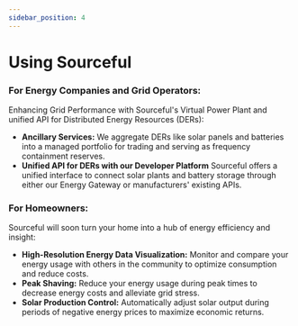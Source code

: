 ```yaml
---
sidebar_position: 4
---
```


# Using Sourceful

### For Energy Companies and Grid Operators:
Enhancing Grid Performance with Sourceful's Virtual Power Plant and unified API for Distributed Energy Resources (DERs): 

- **Ancillary Services:** We aggregate DERs like solar panels and batteries into a managed portfolio for trading and serving as frequency containment reserves.
- **Unified API for DERs with our Developer Platform** 
Sourceful offers a unified interface to connect solar plants and battery storage through either our Energy Gateway or manufacturers' existing APIs.

### For Homeowners:
Sourceful will soon turn your home into a hub of energy efficiency and insight:

- **High-Resolution Energy Data Visualization:** Monitor and compare your energy usage with others in the community to optimize consumption and reduce costs.
- **Peak Shaving:** Reduce your energy usage during peak times to decrease energy costs and alleviate grid stress.
- **Solar Production Control:** Automatically adjust solar output during periods of negative energy prices to maximize economic returns.



